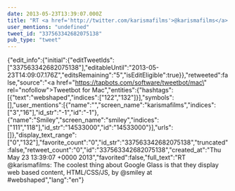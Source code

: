 ```yaml
---
date: 2013-05-23T13:39:07.000Z
title: "RT <a href='http://twitter.com/karismafilms'>@karismafilms</a>: The coolest thing about Google Glass is that they display web based content, HTML/CSS/JS, by <a href='http://twitter.com/smiley'>@smiley</a> at #webshaped″"
user_mentions: "undefined"
tweet_id: "337563342682075138"
pub_type: "tweet"
---
```

{"edit_info":{"initial":{"editTweetIds":["337563342682075138"],"editableUntil":"2013-05-23T14:09:07.176Z","editsRemaining":"5","isEditEligible":true}},"retweeted":false,"source":"<a href=\"https://tapbots.com/software/tweetbot/mac\" rel=\"nofollow\">Tweetbot for Mac</a>","entities":{"hashtags":[{"text":"webshaped","indices":["122","132"]}],"symbols":[],"user_mentions":[{"name":"","screen_name":"karismafilms","indices":["3","16"],"id_str":"-1","id":"-1"},{"name":"Smiley","screen_name":"smiley","indices":["111","118"],"id_str":"14533000","id":"14533000"}],"urls":[]},"display_text_range":["0","132"],"favorite_count":"0","id_str":"337563342682075138","truncated":false,"retweet_count":"0","id":"337563342682075138","created_at":"Thu May 23 13:39:07 +0000 2013","favorited":false,"full_text":"RT @karismafilms: The coolest thing about Google Glass is that they display web based content, HTML/CSS/JS, by @smiley at #webshaped","lang":"en"}
